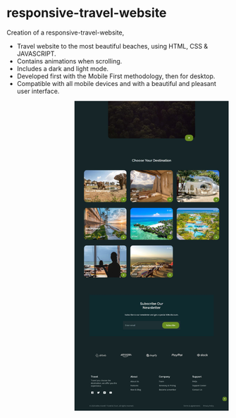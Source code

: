 # responsive-travel-website
Creation of a responsive-travel-website, 
- Travel website to the most beautiful beaches, using HTML, CSS & JAVASCRIPT.
- Contains animations when scrolling.
- Includes a dark and light mode.
- Developed first with the Mobile First methodology, then for desktop.
- Compatible with all mobile devices and with a beautiful and pleasant user interface.
<img align="right" alt="Weather-app" width="350px" src="/assets/img/preview.jpg">
